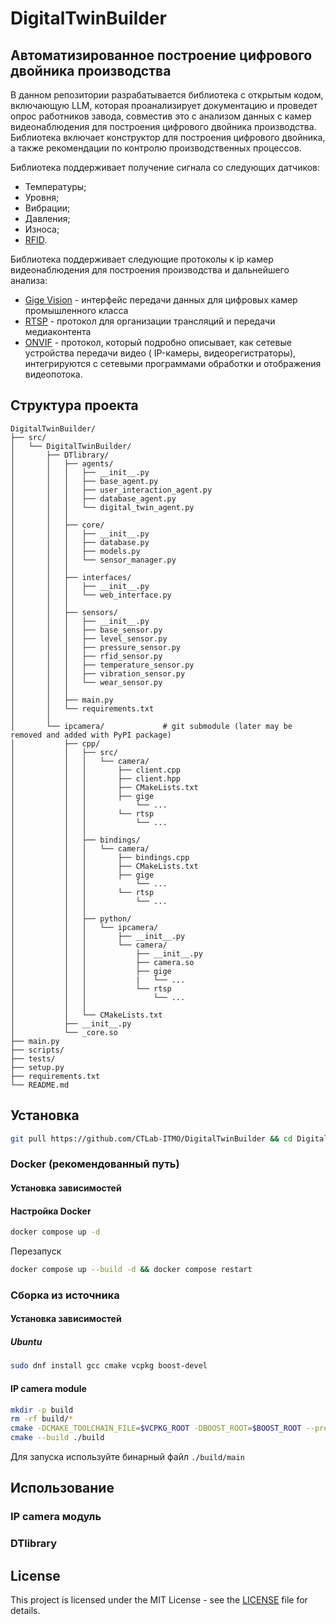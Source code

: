 # DigitalTwinBuilder
## Автоматизированное построение цифрового двойника производства

В данном репозитории разрабатывается библиотека с открытым кодом, включающую LLM, которая проанализирует документацию и проведет опрос работников завода, совместив это с анализом данных с камер видеонаблюдения для построения цифрового двойника производства. Библиотека включает конструктор для построения цифрового двойника, а также рекомендации по контролю производственных процессов.

Библиотека поддерживает получение сигнала со следующих датчиков:
* Температуры; 
* Уровня; 
* Вибрации; 
* Давления;
* Износа;
* [RFID](https://sauk.ru/).

Библиотека поддерживает следующие протоколы к ip камер видеонаблюдения для построения производства и дальнейшего анализа: 
* [Gige Vision](https://www.automate.org/vision/vision-standards/vision-standards-gige-vision) - интерфейс передачи данных для цифровых камер промышленного класса
* [RTSP](https://datatracker.ietf.org/doc/html/rfc7826) - протокол для организации трансляций и передачи медиаконтента
* [ONVIF](https://www.onvif.org/profiles/) - протокол, который подробно описывает, как сетевые устройства передачи видео ( IP-камеры, видеорегистраторы), интегрируются с сетевыми программами обработки и отображения видеопотока.

## Структура проекта

```
DigitalTwinBuilder/
├── src/
│   └── DigitalTwinBuilder/ 
│       ├── DTlibrary/
│       │   ├── agents/
│       │   │   ├── __init__.py
│       │   │   ├── base_agent.py
│       │   │   ├── user_interaction_agent.py
│       │   │   ├── database_agent.py
│       │   │   └── digital_twin_agent.py
│       │   │   
│       │   ├── core/
│       │   │   ├── __init__.py
│       │   │   ├── database.py
│       │   │   ├── models.py
│       │   │   └── sensor_manager.py
│       │   │   
│       │   ├── interfaces/
│       │   │   ├── __init__.py
│       │   │   └── web_interface.py
│       │   │   
│       │   ├── sensors/
│       │   │   ├── __init__.py
│       │   │   ├── base_sensor.py
│       │   │   ├── level_sensor.py
│       │   │   ├── pressure_sensor.py
│       │   │   ├── rfid_sensor.py
│       │   │   ├── temperature_sensor.py
│       │   │   ├── vibration_sensor.py
│       │   │   └── wear_sensor.py
│       │   │ 
│       │   ├── main.py   
│       │   └── requirements.txt 
│       │   
│       └── ipcamera/             # git submodule (later may be removed and added with PyPI package)
│           ├── cpp/
│           │   ├── src/
│           │   │   └── camera/
│           │   │       ├── client.cpp
│           │   │       ├── client.hpp
│           │   │       ├── CMakeLists.txt
│           │   │       ├── gige
│           │   │           └── ...
│           │   │       └── rtsp
│           │   │           └── ...
│           │   │
│           │   ├── bindings/
│           │   │   └── camera/
│           │   │       ├── bindings.cpp
│           │   │       ├── CMakeLists.txt
│           │   │       ├── gige
│           │   │           └── ...
│           │   │       └── rtsp
│           │   │           └── ...
│           │   │
│           │   ├── python/
│           │   │   └── ipcamera/
│           │   │       ├── __init__.py
│           │   │       └── camera/
│           │   │           ├── __init__.py
│           │   │           ├── camera.so
│           │   │           ├── gige
│           │   │           |   └── ...
│           │   │           └── rtsp
│           │   │               └── ...
│           │   │
│           │   └── CMakeLists.txt
│           ├── __init__.py   
│           └── _core.so 
├── main.py 
├── scripts/
├── tests/
├── setup.py
├── requirements.txt
└── README.md
```
## Установка
```bash
git pull https://github.com/CTLab-ITMO/DigitalTwinBuilder && cd DigitalTwinBuilder
```
### Docker (рекомендованный путь)
#### Установка зависимостей

#### Настройка Docker
```bash
docker compose up -d
```
Перезапуск
```bash
docker compose up --build -d && docker compose restart
```
### Cборка из источника
#### Установка зависимостей
##### Ubuntu
```bash
sudo dnf install gcc cmake vcpkg boost-devel
```
#### IP camera module
```bash
mkdir -p build
rm -rf build/*
cmake -DCMAKE_TOOLCHAIN_FILE=$VCPKG_ROOT -DBOOST_ROOT=$BOOST_ROOT --preset Debug -S .
cmake --build ./build
```
Для запуска используйте бинарный файл ```./build/main```
## Использование
### IP camera модуль
### DTlibrary

## License

This project is licensed under the MIT License - see the [LICENSE](https://github.com/lizaelisaveta/DigitalTwinOfProduction/blob/main/LICENSE) file for details.
